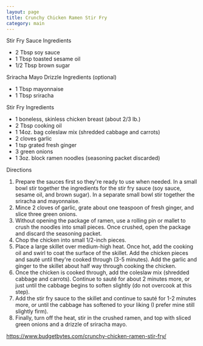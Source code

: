 ```yaml
---
layout: page
title: Crunchy Chicken Ramen Stir Fry
category: main
---
```


Stir Fry Sauce Ingredients
  * 2 Tbsp soy sauce
  * 1 Tbsp toasted sesame oil
  * 1/2 Tbsp brown sugar

Sriracha Mayo Drizzle Ingredients (optional)
  * 1 Tbsp mayonnaise
  * 1 Tbsp sriracha

Stir Fry Ingredients
  * 1 boneless, skinless chicken breast (about 2/3 lb.)
  * 2 Tbsp cooking oil
  * 1 14oz. bag coleslaw mix (shredded cabbage and carrots)
  * 2 cloves garlic
  * 1 tsp grated fresh ginger
  * 3 green onions
  * 1 3oz. block ramen noodles (seasoning packet discarded)

Directions
  1. Prepare the sauces first so they're ready to use when needed. In a small bowl stir together the ingredients for the stir fry sauce (soy sauce, sesame oil, and brown sugar). In a separate small bowl stir together the sriracha and mayonnaise.
  2. Mince 2 cloves of garlic, grate about one teaspoon of fresh ginger, and slice three green onions.
  3. Without opening the package of ramen, use a rolling pin or mallet to crush the noodles into small pieces. Once crushed, open the package and discard the seasoning packet.
  4. Chop the chicken into small 1/2-inch pieces.
  5. Place a large skillet over medium-high heat. Once hot, add the cooking oil and swirl to coat the surface of the skillet. Add the chicken pieces and sauté until they're cooked through (3-5 minutes). Add the garlic and ginger to the skillet about half way through cooking the chicken.
  6. Once the chicken is cooked through, add the coleslaw mix (shredded cabbage and carrots). Continue to sauté for about 2 minutes more, or just until the cabbage begins to soften slightly (do not overcook at this step).
  7. Add the stir fry sauce to the skillet and continue to sauté for 1-2 minutes more, or until the cabbage has softened to your liking (I prefer mine still slightly firm). 
  8. Finally, turn off the heat, stir in the crushed ramen, and top with sliced green onions and a drizzle of sriracha mayo.

<https://www.budgetbytes.com/crunchy-chicken-ramen-stir-fry/>